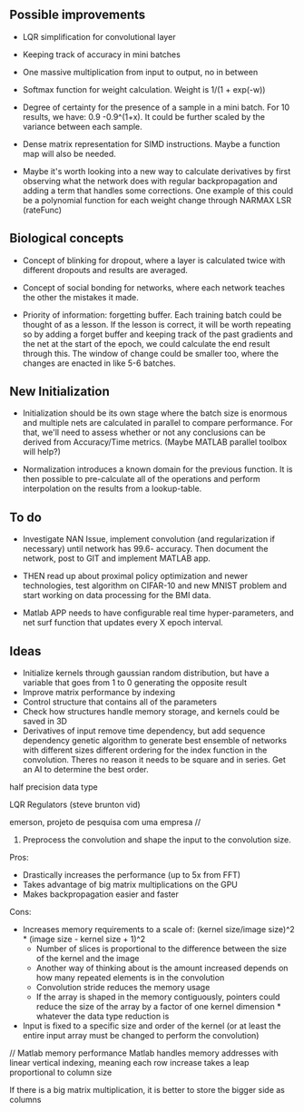 ## Possible improvements
- LQR simplification for convolutional layer
- Keeping track of accuracy in mini batches
- One massive multiplication from input to output, no in between
- Softmax function for weight calculation. Weight is 1/(1 + exp(-w))
- Degree of certainty for the presence of a sample in a mini batch. For 10
results, we have: 0.9 -0.9^(1+x). It could be further scaled by the
variance between each sample.
- Dense matrix representation for SIMD instructions. Maybe a function map
will also be needed.

- Maybe it's worth looking into a new way to calculate derivatives by first
observing what the network does with regular backpropagation and adding a
term that handles some corrections. One example of this could be a
polynomial function for each weight change through NARMAX LSR (rateFunc)

## Biological concepts
- Concept of blinking for dropout, where a layer is calculated twice with
different dropouts and results are averaged.

- Concept of social bonding for networks, where each network teaches the
other the mistakes it made.

- Priority of information: forgetting buffer. Each training batch could be
thought of as a lesson. If the lesson is correct, it will be worth
repeating so by adding a forget buffer and keeping track of the past
gradients and the net at the start of the epoch, we could calculate the
end result through this. The window of change could be smaller too, where
the changes are enacted in like 5-6 batches. 

## New Initialization
- Initialization should be its own stage where the batch size is enormous
and multiple nets are calculated in parallel to compare performance. For
that, we'll need to assess whether or not any conclusions can be derived
from Accuracy/Time metrics. (Maybe MATLAB parallel toolbox will help?)

- Normalization introduces a known domain for the previous function. It is
then possible to pre-calculate all of the operations and perform
interpolation on the results from a lookup-table.

## To do
- Investigate NAN Issue, implement convolution (and regularization if
necessary) until network has 99.6- accuracy. Then document the network,
post to GIT and implement MATLAB app.

- THEN read up about proximal policy optimization and newer technologies,
test algorithm on CIFAR-10 and new MNIST problem and start working on
data processing for the BMI data.

- Matlab APP needs to have configurable real time hyper-parameters, and net
surf function that updates every X epoch interval.

## Ideas
* Initialize kernels through gaussian random distribution, but have a variable that goes from 1 to 0 generating the opposite result
* Improve matrix performance by indexing
* Control structure that contains all of the parameters
* Check how structures handle memory storage, and kernels could be saved in 3D
* Derivatives of input remove time dependency, but add sequence dependency
genetic algorithm to generate best ensemble of networks with different sizes
different ordering for the index function in the convolution. Theres no reason it needs to be square and in series. Get an AI to determine the best order.

half precision data type

LQR Regulators (steve brunton vid)

emerson, projeto de pesquisa com uma empresa
//
1. Preprocess the convolution and shape the input to the convolution size.

Pros: 
- Drastically increases the performance (up to 5x from FFT)
- Takes advantage of big matrix multiplications on the GPU
- Makes backpropagation easier and faster

Cons: 
- Increases memory requirements to a scale of: (kernel size/image size)^2 * (image size - kernel size + 1)^2
	* Number of slices is proportional to the difference between the size of the kernel and the image
	* Another way of thinking about is the amount increased depends on how many repeated elements is in the convolution
	* Convolution stride reduces the memory usage
	* If the array is shaped in the memory contiguously, pointers could reduce the size of the array by a factor of one kernel dimension * whatever the data type reduction is
- Input is fixed to a specific size and order of the kernel (or at least the entire input array must be changed to perform the convolution)


// Matlab memory performance
Matlab handles memory addresses with linear vertical indexing, meaning each row increase takes a leap proportional to column size

If there is a big matrix multiplication, it is better to store the bigger side as columns